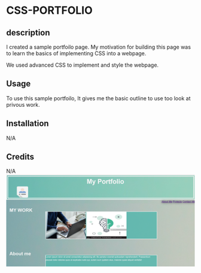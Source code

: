 # CSS-PORTFOLIO

## description

I created a sample portfoilo page. My motivation for building this page was to learn the basics of implementing CSS into a webpage.

We used advanced CSS to implement and style the webpage.

## Usage

To use this sample portfoilo, It gives me the basic outline to use too look at privous work.

## Installation

N/A

## Credits

N/A
![alt text](css\CSS.png)
